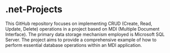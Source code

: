 # .net-Projects
This GitHub repository focuses on implementing CRUD (Create, Read, Update, Delete) operations in a project based on MDI (Multiple Document Interface). The primary data storage mechanism employed is Microsoft SQL Server. The project aims to provide a comprehensive example of how to perform essential database operations within an MDI application.

